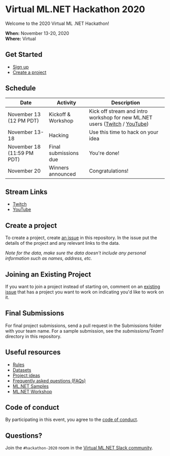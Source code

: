 # Virtual ML.NET Hackathon 2020

Welcome to the 2020 Virtual ML .NET Hackathon!

**When:** November 13-20, 2020  
**Where:** Virtual

## Get Started

- [Sign up](https://aka.ms/mlnet-hack-signup)
- [Create a project](https://github.com/virtualmlnet/hackathon-2020/issues/new?assignees=&labels=&template=idea.md&title=ML.NET+Hackathon+Idea)

## Schedule

| Date | Activity | Description |
| --- | --- | --- |
| November 13 (12 PM PDT) | Kickoff & Workshop | Kick off stream and intro workshop for new ML.NET users ([Twitch](https://www.twitch.tv/virtualmlnet) / [YouTube](https://www.youtube.com/watch?v=CoRcBV_y5E0))
| November 13-18 | Hacking | Use this time to hack on your idea
| November 18 (11:59 PM PDT) | Final submissions due | You're done!
| November 20  | Winners announced | Congratulations!

## Stream Links

- [Twitch](https://www.twitch.tv/virtualmlnet)
- [YouTube](https://www.youtube.com/watch?v=CoRcBV_y5E0)

## <a id="create-project"></a> Create a project

To create a project, create [an issue](https://github.com/virtualmlnet/hackathon-2020/issues/new?assignees=&labels=&template=idea.md&title=ML.NET+Hackathon+Idea) in this repository. In the issue put the details of the project and any relevant links to the data.

*Note for the data, make sure the data doesn't include any personal information such as names, address, etc.*

## Joining an Existing Project

If you want to join a project instead of starting on, comment on an [existing issue](https://github.com/virtualmlnet/hackathon-2020/issues/) that has a project you want to work on indicating you'd like to work on it.

## Final Submissions

For final project submissions, send a pull request in the Submissions folder with your team name. For a sample submission, see the *submissions/Team1* directory in this repository.

## Useful resources

- [Rules](rules.md)
- [Datasets](datasets.md)
- [Project ideas](project-ideas.md)
- [Frequently asked questions (FAQs)](FAQ.md)
- [ML.NET Samples](https://github.com/dotnet/machinelearning-samples)
- [ML.NET Workshop](https://aka.ms/mlnet-workshop-content)

## Code of conduct

By participating in this event, you agree to the [code of conduct](code-of-conduct.md).

## Questions?

Join the `#hackathon-2020` room in the [Virtual ML.NET Slack community](https://join.slack.com/t/virtual-mlnet/shared_invite/zt-galp4khg-gUJiri5yvEfTD2vkLa9v0w).
